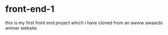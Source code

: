 # front-end-1
this is my first front end project which i have cloned from an  awww awaards winner website.

